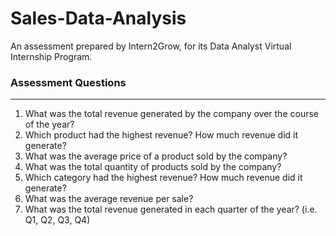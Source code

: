 # Sales-Data-Analysis
An assessment prepared by Intern2Grow, for its Data Analyst Virtual Internship Program.</br>
### Assessment Questions</br>
-----
1. What was the total revenue generated by the company over the course of the year?</br>
2. Which product had the highest revenue? How much revenue did it generate?</br>
3. What was the average price of a product sold by the company?</br>
4. What was the total quantity of products sold by the company?</br>
5. Which category had the highest revenue? How much revenue did it generate?
6. What was the average revenue per sale?</br>
7. What was the total revenue generated in each quarter of the year? (i.e. Q1, Q2, Q3, Q4)
